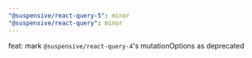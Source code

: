 ```yaml
---
"@suspensive/react-query-5": minor
"@suspensive/react-query": minor
---
```


feat: mark `@suspensive/react-query-4`'s mutationOptions as deprecated

